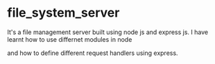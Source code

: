 # file_system_server

It's a file management server built using node js and express js. I have learnt how to use differnet modules in node

and how to define different request handlers using express.

